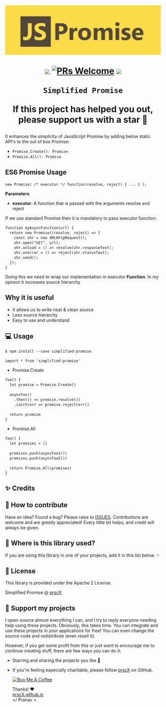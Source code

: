 <h1 align="center">

<p align="center"><img src="hero.png" /></p>

<p align="center">
  <a href="https://www.npmjs.com/package/simplified-promise"><img src="http://img.shields.io/npm/v/simplified-promise.svg?style=flat" /></a>
  <a href="https://github.com/prscX/simplified-promise/pulls"><img alt="PRs Welcome" src="https://img.shields.io/badge/PRs-welcome-brightgreen.svg" /></a>
  <a href="https://github.com/prscX/simplified-promise#License"><img src="https://img.shields.io/npm/l/simplified-promise.svg?style=flat" /></a>
</p>


    Simplified Promise

If this project has helped you out, please support us with a star 🌟
</h1>

It enhances the simplicity of JavaScript Promise by adding below static API's to the out of box Promise:

- `Promise.Create(): Promise`
- `Promise.All(): Promise`


## ES6 Promise Usage
`new Promise( /* executor */ function(resolve, reject) { ... } );`

**Parameters**
- __executor__: A function that is passed with the arguments resolve and reject


If we use standard Promise then it is mandatory to pass executor function:

~~~~
function myAsyncFunction(url) {
  return new Promise((resolve, reject) => {
    const xhr = new XMLHttpRequest();
    xhr.open("GET", url);
    xhr.onload = () => resolve(xhr.responseText);
    xhr.onerror = () => reject(xhr.statusText);
    xhr.send();
  });
}
~~~~

Doing this we need to wrap our implementation in executor **Function**. In my opinion it increases source hierarchy


## Why it is useful
- It allows us to write neat & clean source
- Less source hierarchy
- Easy to use and understand


## 💻 Usage
`$ npm install --save simplified-promise`

`import * from 'simplified-promise'`

- Promise.Create

~~~~
foo() {
  let promise = Promise.Create()

  asyncFoo()
    .then(() => promise.resolve())
    .catch(err => promise.reject(err))

  return promise
}
~~~~

- Promise.All

~~~~
foo() {
  let promises = []

  promises.push(asyncFoo1())
  promises.push(asyncFoo2())

  return Promise.All(promises)
}
~~~~

## ✨ Credits

## 🤔 How to contribute
Have an idea? Found a bug? Please raise to [ISSUES](https://github.com/prscX/simplified-promise/issues).
Contributions are welcome and are greatly appreciated! Every little bit helps, and credit will always be given.

## 💫 Where is this library used?
If you are using this library in one of your projects, add it in this list below. ✨


## 📜 License
This library is provided under the Apache 2 License.

Simplified Promise @ [prscX](https://github.com/prscX)

## 💖 Support my projects
I open-source almost everything I can, and I try to reply everyone needing help using these projects. Obviously, this takes time. You can integrate and use these projects in your applications for free! You can even change the source code and redistribute (even resell it).

However, if you get some profit from this or just want to encourage me to continue creating stuff, there are few ways you can do it:
* Starring and sharing the projects you like 🚀
* If you're feeling especially charitable, please follow [prscX](https://github.com/prscX) on GitHub.

  <a href="https://www.buymeacoffee.com/prscX" target="_blank"><img src="https://www.buymeacoffee.com/assets/img/custom_images/orange_img.png" alt="Buy Me A Coffee" style="height: auto !important;width: auto !important;" ></a>

  Thanks! ❤️
  <br/>
  [prscX.github.io](https://prscx.github.io)
  <br/>
  </ Pranav >